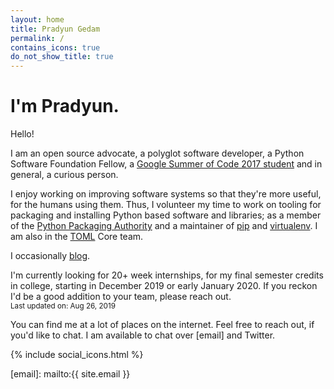 ```yaml
---
layout: home
title: Pradyun Gedam
permalink: /
contains_icons: true
do_not_show_title: true
---
```


# I'm Pradyun.

Hello!

I am an open source advocate, a polyglot software developer, a Python Software Foundation Fellow, a [Google Summer of Code 2017 student][gsoc-2017] and in general, a curious person.

I enjoy working on improving software systems so that they're more useful, for the humans using them. Thus, I volunteer my time to work on tooling for packaging and installing Python based software and libraries; as a member of the [Python Packaging Authority][pypa] and a maintainer of [pip] and [virtualenv]. I am also in the [TOML] Core team.

I occasionally [blog].

I'm currently looking for 20+ week internships, for my final semester credits in college, starting in December 2019 or early January 2020. If you reckon I'd be a good addition to your team, please reach out.
<br><small>Last updated on: Aug 26, 2019</small>

You can find me at a lot of places on the internet. Feel free to reach out, if you'd like to chat. I am available to chat over [email] and Twitter.

{% include social_icons.html %}

[blog]: /blog/
[gsoc-2017]: https://summerofcode.withgoogle.com/archive/2017/projects/5797394100781056/
[pip]: https://github.com/pypa/pip
[virtualenv]: https://github.com/pypa/virtualenv
[pypa]: https://pypa.io
[TOML]: https://github.com/toml-lang/toml
[Devspace]: https://devspace.csivit.com/
[email]: mailto:{{ site.email }}
